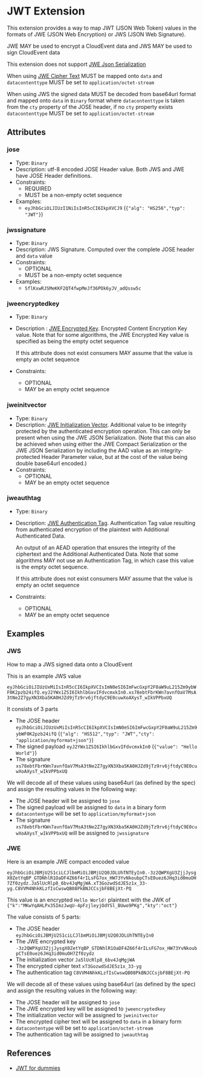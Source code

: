 # JWT Extension

This extension provides a way to map JWT (JSON Web Token) values in the formats of JWE
 (JSON Web Encryption) or JWS (JSON Web Signature).
 
JWE MAY be used to encrypt a CloudEvent data and JWS MAY be used to sign CloudEvent data

This extension does not support [JWE Json Serialization][jwe-json-serialization] 

When using [JWE Cipher Text][jwe-ciphertext] MUST be mapped onto `data` and
 `datacontenttype` MUST be set to `application/octet-stream`

When using JWS the signed data MUST be decoded from base64url format and mapped onto
`data` in `Binary` format where `datacontenttype` is taken from the `cty` property
of the JOSE header, if no `cty` property exists `datacontenttype` MUST be set to `application/octet-stream`
  
## Attributes

### jose
- Type: `Binary`
- Description: utf-8 encoded JOSE Header value.
    Both JWS and JWE have JOSE Header definitions.
- Constraints:
  - REQUIRED
  - MUST be a non-empty octet sequence
- Examples:
  - `eyJhbGciOiJIUzI1NiIsInR5cCI6IkpXVCJ9` (`{"alg": "HS256","typ": "JWT"}`)

### jwssignature
- Type: `Binary`
- Description: JWS Signature.
    Computed over the complete JOSE header and `data` value
- Constraints:
  - OPTIONAL
  - MUST be a non-empty octet sequence
- Examples:
  - `SflKxwRJSMeKKF2QT4fwpMeJf36POk6yJV_adQssw5c` 

### jweencryptedkey
- Type: `Binary`
- Description : [JWE Encrypted Key][jwe-encrypted-key].
    Encrypted Content Encryption Key value. Note that for some algorithms, 
    the JWE Encrypted Key value is specified as being the empty octet sequence
    
    <!--Q: SHOULD we keep this?-->
    If this attribute does not exist consumers MAY assume that the value is empty
    an octet sequence
- Constraints:
  - OPTIONAL
  - MAY be an empty octet sequence

### jweinitvector
- Type: `Binary`
- Description: [JWE Initialization Vector][jwe-initialization-vector].
    Additional value to be integrity protected by the authenticated
    encryption operation.  This can only be present when using the JWE
    JSON Serialization.  (Note that this can also be achieved when
    using either the JWE Compact Serialization or the JWE JSON
    Serialization by including the AAD value as an integrity-protected
    Header Parameter value, but at the cost of the value being double
    base64url encoded.)
- Constraints:
  - OPTIONAL
  - MAY be an empty octet sequence


### jweauthtag 
- Type: `Binary`
- Description: [ JWE Authentication Tag][jwe-authentication-tag].
    Authentication Tag value resulting from authenticated encryption
    of the plaintext with Additional Authenticated Data.
    
    An output of an AEAD operation that ensures the integrity of the
    ciphertext and the Additional Authenticated Data.  Note that some
    algorithms MAY not use an Authentication Tag, in which case this
    value is the empty octet sequence.

    <!--Q: SHOULD we keep this?-->
    If this attribute does not exist consumers MAY assume that the value is empty
    an octet sequence
- Constraints:
  - OPTIONAL
  - MAY be an empty octet sequence

## Examples

### JWS

How to map a JWS signed data onto a CloudEvent

This is an example JWS value

```eyJhbGciOiJIUzUxMiIsInR5cCI6IkpXVCIsImN0eSI6ImFwcGxpY2F0aW9uL215Zm9ybWF0K2pzb24ifQ.eyJ2YWx1ZSI6IkhlbGxvIFdvcmxkIn0.xs78ebtFbrKWn7avnfOaV7MsA3tNe2Z7gyXN3Xba5KA0HJZd9jTz9rv6jftdyC9E0cuwXoAXysT_wIkVPPbxUQ```


It consists of 3 parts
  - The JOSE header
   `eyJhbGciOiJIUzUxMiIsInR5cCI6IkpXVCIsImN0eSI6ImFwcGxpY2F0aW9uL215Zm9ybWF0K2pzb24ifQ` (`{"alg": "HS512","typ": "JWT","cty": "application/myformat+json"}`)
  - The signed payload `eyJ2YWx1ZSI6IkhlbGxvIFdvcmxkIn0` (`{"value": "Hello World"}`)
  - The signature `xs78ebtFbrKWn7avnfOaV7MsA3tNe2Z7gyXN3Xba5KA0HJZd9jTz9rv6jftdyC9E0cuwXoAXysT_wIkVPPbxUQ`
  
We will decode all of these values using base64url (as defined by the spec) and
assign the resulting values in the following way: 

  - The JOSE header will be assigned to `jose`
  - The signed payload will be assigned to `data` in a binary form
  - `datacontentype` will be set to `application/myformat+json`
  - The signature
   `xs78ebtFbrKWn7avnfOaV7MsA3tNe2Z7gyXN3Xba5KA0HJZd9jTz9rv6jftdyC9E0cuwXoAXysT_wIkVPPbxUQ` will be assigned to `jwssignature`
  
### JWE

Here is an example JWE compact encoded value

`eyJhbGciOiJBMjU2S1ciLCJlbmMiOiJBMjU2Q0JDLUhTNTEyIn0.-3z2QWPXgU3ZjjJysgX0ZetYqBP_GTDNhlR1OaDF4Z66f4rILsFG7ox_HW73YvNkoubpCTsE0uez6JHq3id0muOH7Zf0zydz.Ja5lUcRlp8_6bv4JqMgjWA.xT3GozwdSdJE5z1x_33-yg.C8VVM4NhkKLzfIsCwswQB08PkBNJCCsjbF8BEjXt-PQ`

This value is an encrypted `Hello World!` plaintext with the JWK of `{"k":"MKwYqAHLPx35ImzJwqU-4pFzjleyjOdYSl_BUwo9PKg","kty":"oct"}`

The value consists of 5 parts:
  - The JOSE header
   `eyJhbGciOiJBMjU2S1ciLCJlbmMiOiJBMjU2Q0JDLUhTNTEyIn0` 
  - The JWE encrypted key
   `-3z2QWPXgU3ZjjJysgX0ZetYqBP_GTDNhlR1OaDF4Z66f4rILsFG7ox_HW73YvNkoubpCTsE0uez6JHq3id0muOH7Zf0zydz`
  - The initialization vector `Ja5lUcRlp8_6bv4JqMgjWA`
  - The encrypted cipher text `xT3GozwdSdJE5z1x_33-yg`
  - The authentication tag `C8VVM4NhkKLzfIsCwswQB08PkBNJCCsjbF8BEjXt-PQ`

We will decode all of these values using base64url (as defined by the spec) and
assign the resulting values in the following way: 

  - The JOSE header will be assigned to `jose`
  - The JWE encrypted key will be assigned to `jweencryptedkey`
  - The initialization vector will be assigned to `jweinitvector`
  - The encrypted cipher text will be assigned to `data` in a binary form
  - `datacontentype` will be set to `application/octet-stream`
  - The authentication tag will be assigned to `jweauthtag`
  

## References
  - [JWT for dummies](https://medium.facilelogin.com/jwt-jws-and-jwe-for-not-so-dummies-b63310d201a3)
  

[jwe-json-serialization]: https://www.rfc-editor.org/rfc/rfc7516#section-2
[jwe-encrypted-key]: https://www.rfc-editor.org/rfc/rfc7516#section-2
[jwe-initialization-vector]: https://www.rfc-editor.org/rfc/rfc7516#section-2
[jwe-ciphertext]: https://www.rfc-editor.org/rfc/rfc7516#section-2
[jwe-authentication-tag]: https://www.rfc-editor.org/rfc/rfc7516#section-2